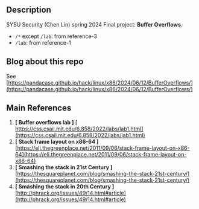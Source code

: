 
## Description

SYSU Security (Chen Lin) spring 2024 Final project: **Buffer Overflows**.

- `/*` except `/lab`: from reference-3
- `/lab`: from reference-1


## Blog about this repo

See [https://pandacase.github.io/hack/linux/x86/2024/06/12/BufferOverflows/](https://pandacase.github.io/hack/linux/x86/2024/06/12/BufferOverflows/)

## Main References

1. **[ Buffer overflows lab ]** [ https://css.csail.mit.edu/6.858/2022/labs/lab1.html](https://css.csail.mit.edu/6.858/2022/labs/lab1.html)
2. **[ Stack frame layout on x86-64 ]** [https://eli.thegreenplace.net/2011/09/06/stack-frame-layout-on-x86-64](https://eli.thegreenplace.net/2011/09/06/stack-frame-layout-on-x86-64)
3. **[ Smashing the stack in 21st Century ]** [https://thesquareplanet.com/blog/smashing-the-stack-21st-century/](https://thesquareplanet.com/blog/smashing-the-stack-21st-century/)
4. **[ Smashing the stack in 20th Century ]** [http://phrack.org/issues/49/14.html#article](http://phrack.org/issues/49/14.html#article)
